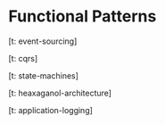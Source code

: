 # Functional Patterns

[t: event-sourcing]

[t: cqrs]

[t: state-machines]

[t: heaxaganol-architecture]

[t: application-logging]
